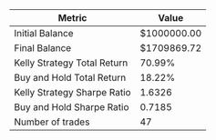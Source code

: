 | Metric | Value |
| --- | --- |
| Initial Balance | $1000000.00 |
| Final Balance | $1709869.72 |
| Kelly Strategy Total Return | 70.99% |
| Buy and Hold Total Return | 18.22% |
| Kelly Strategy Sharpe Ratio | 1.6326 |
| Buy and Hold Sharpe Ratio | 0.7185 |
| Number of trades | 47 |

